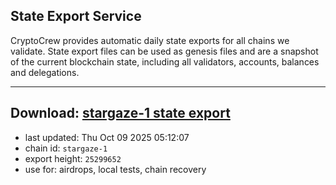 ## State Export Service
CryptoCrew provides automatic daily state exports for all chains we validate. State export files can be used as genesis files and are a snapshot of the current blockchain state, including all validators, accounts, balances and delegations.

---
**Download: [stargaze-1 state export](https://dl-eu2.ccvalidators.com/SERVICE/stargaze/stargaze-1_export_25299652.json)**
---

- last updated: Thu Oct 09 2025 05:12:07
- chain id: `stargaze-1`
- export height: `25299652`
- use for: airdrops, local tests, chain recovery
